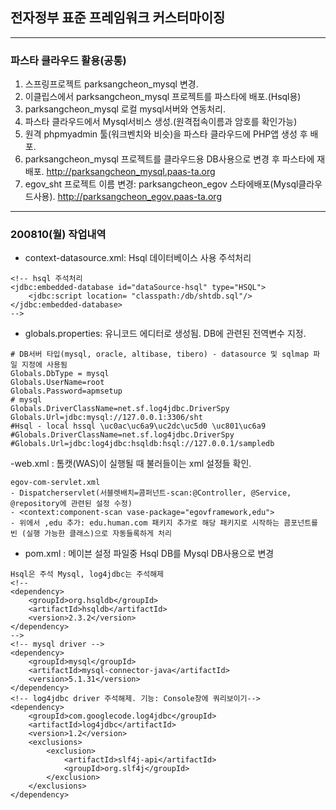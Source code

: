 ## 전자정부 표준 프레임워크 커스터마이징

***
### 파스타 클라우드 활용(공통)

1. 스프링프로젝트 parksangcheon_mysql 변경.
2. 이클립스에서 parksangcheon_mysql 프로젝트를 파스타에 배포.(Hsql용)
3. parksangcheon_mysql 로컬 mysql서버와 연동처리.
4. 파스타 클라우드에서 Mysql서비스 생성.(원격접속이름과 암호를 확인가능)
5. 원격 phpmyadmin 툴(워크벤치와 비슷)을 파스타 클라우드에 PHP앱 생성 후 배포.
6. parksangcheon_mysql 프로젝트를 클라우드용 DB사용으로 변경 후 파스타에 재배포. 	http://parksangcheon_mysql.paas-ta.org
7. egov_sht 프로젝트 이름 변경: parksangcheon_egov 스타에배포(Mysql클라우드사용). 
	http://parksangcheon_egov.paas-ta.org
***

### 200810(월) 작업내역

- context-datasource.xml: Hsql 데이터베이스 사용 주석처리

```
<!-- hsql 주석처리
<jdbc:embedded-database id="dataSource-hsql" type="HSQL">
	<jdbc:script location= "classpath:/db/shtdb.sql"/>
</jdbc:embedded-database>
-->
```


- globals.properties: 유니코드 에디터로 생성됨. DB에 관련된 전역변수 지정.

```
# DB서버 타입(mysql, oracle, altibase, tibero) - datasource 및 sqlmap 파일 지정에 사용됨
Globals.DbType = mysql
Globals.UserName=root
Globals.Password=apmsetup
# mysql
Globals.DriverClassName=net.sf.log4jdbc.DriverSpy
Globals.Url=jdbc:mysql://127.0.0.1:3306/sht
#Hsql - local hssql \uc0ac\uc6a9\uc2dc\uc5d0 \uc801\uc6a9
#Globals.DriverClassName=net.sf.log4jdbc.DriverSpy
#Globals.Url=jdbc:log4jdbc:hsqldb:hsql://127.0.0.1/sampledb
```

-web.xml : 톰캣(WAS)이 실행될 때 불러들이는 xml 설정들 확인.

```
egov-com-servlet.xml
- Dispatcherservlet(서블렛배치=콤퍼넌트-scan:@Controller, @Service, @repository에 관련된 설정 수정)
- <context:component-scan vase-package="egovframework,edu">
- 위에서 ,edu 추가: edu.human.com 패키지 추가로 해당 패키지로 시작하는 콤포넌트를 빈 (실행 가능한 클래스)으로 자동들록하게 처리
```

- pom.xml : 메이븐 설정 파일중 Hsql DB를 Mysql DB사용으로 변경

```
Hsql은 주석 Mysql, log4jdbc는 주석해제
<!--
<dependency>
	<groupId>org.hsqldb</groupId>
	<artifactId>hsqldb</artifactId>
	<version>2.3.2</version>
</dependency>
-->
<!-- mysql driver -->
<dependency>
    <groupId>mysql</groupId>
    <artifactId>mysql-connector-java</artifactId>
    <version>5.1.31</version>
</dependency>
<!-- log4jdbc driver 주석해제. 기능: Console창에 쿼리보이기-->
<dependency>
    <groupId>com.googlecode.log4jdbc</groupId>
    <artifactId>log4jdbc</artifactId>
    <version>1.2</version>
    <exclusions>
        <exclusion>
            <artifactId>slf4j-api</artifactId>
            <groupId>org.slf4j</groupId>
        </exclusion>
    </exclusions>
</dependency>
